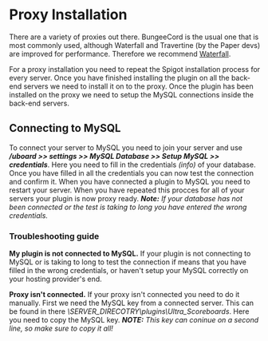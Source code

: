 # Proxy Installation
There are a variety of proxies out there. BungeeCord is the usual one that is most commonly used, although Waterfall and Travertine (by the Paper devs) are improved for performance. Therefore we recommend [Waterfall](https://papermc.io/downloads#Waterfall).
<br>

For a proxy installation you need to repeat the Spigot installation process for every server. Once you have finished installing the plugin on all the back-end servers we need to install it on to the proxy.
Once the plugin has been installed on the proxy we need to setup the MySQL connections inside the back-end servers.
<br>

## Connecting to MySQL
To connect your server to MySQL you need to join your server and use ***/uboard >> settings >> MySQL Database >> Setup MySQL >> credentials***. Here you need to fill in the credentials *(info)* of your database. Once you have filled in all the credentials you can now test the connection and confirm it.
When you have connected a plugin to MySQL you need to restart your server.
When you have repeated this procces for all of your servers your plugin is now proxy ready.
***Note:*** *If your database has not been connected or the test is taking to long you have entered the wrong credentials.*
<br>

### Troubleshooting guide
**My plugin is not connected to MySQL.**
If your plugin is not connecting to MySQL or is taking to long to test the connection if means that you have filled in the wrong credentials, or haven't setup your MySQL correctly on your hosting provider's end.
<br>

**Proxy isn't connected.**
If your proxy isn't connected you need to do it manually.
First we need the MySQL key from a connected server. This can be found in there *\SERVER_DIRECOTRY\plugins\Ultra_Scoreboards*. Here you need to copy the MySQL key.
***NOTE:*** *This key can coninue on a second line, so make sure to copy it all!*
